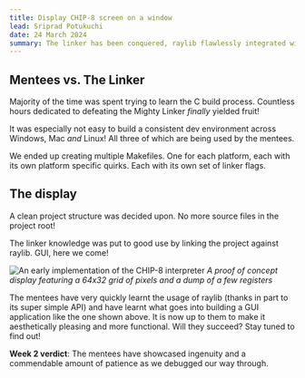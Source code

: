 ```yaml
---
title: Display CHIP-8 screen on a window
lead: Sriprad Potukuchi
date: 24 March 2024
summary: The linker has been conquered, raylib flawlessly integrated with the project and made some good use of!
---
```


## Mentees vs. The Linker
Majority of the time was spent trying to learn the C build process. Countless hours dedicated to defeating the Mighty Linker _finally_ yielded fruit!

It was especially not easy to build a consistent dev environment across Windows, Mac _and_ Linux! All three of which are being used by the mentees.

We ended up creating multiple Makefiles. One for each platform, each with its own platform specific quirks. Each with its own set of linker flags.

## The display

A clean project structure was decided upon. No more source files in the project root!

The linker knowledge was put to good use by linking the project against raylib. GUI, here we come!

![An early implementation of the CHIP-8 interpreter](https://imgur.com/a/WJXS9ag)
*A proof of concept display featuring a 64x32 grid of pixels and a dump of a few registers*

The mentees have very quickly learnt the usage of raylib (thanks in part to its super simple API) and have learnt what goes into building a GUI application like the one shown above. It is now up to them to make it aesthetically pleasing and more functional. Will they succeed? Stay tuned to find out!

**Week 2 verdict**: The mentees have showcased ingenuity and a commendable amount of patience as we debugged our way through.
